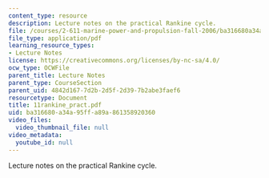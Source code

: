 ```yaml
---
content_type: resource
description: Lecture notes on the practical Rankine cycle.
file: /courses/2-611-marine-power-and-propulsion-fall-2006/ba316680a34a95ffa89a861358920360_11rankine_pract.pdf
file_type: application/pdf
learning_resource_types:
- Lecture Notes
license: https://creativecommons.org/licenses/by-nc-sa/4.0/
ocw_type: OCWFile
parent_title: Lecture Notes
parent_type: CourseSection
parent_uid: 4842d167-7d2b-2d5f-2d39-7b2abe3faef6
resourcetype: Document
title: 11rankine_pract.pdf
uid: ba316680-a34a-95ff-a89a-861358920360
video_files:
  video_thumbnail_file: null
video_metadata:
  youtube_id: null
---
```

Lecture notes on the practical Rankine cycle.